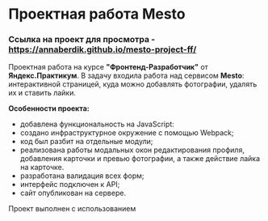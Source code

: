 
#    **Проектная работа Mesto**

### Ссылка на проект для просмотра - https://annaberdik.github.io/mesto-project-ff/

Проектная работа на курсе **"Фронтенд-Разработчик"** от **Яндекс.Практикум**.
В задачу входила работа над сервисом **Mesto**: интерактивной страницей, куда можно добавлять фотографии, удалять их и ставить лайки.

__Особенности проекта:__
* добавлена функциональность на JavaScript:
* создано инфраструктурное окружение с помощью Webpack;
* код был разбит на отдельные модули;
* реализована работы модальных окон редактирования профиля, добавления карточки и превью фотографии, а также действие лайка на карточке.
* разработана валидация всех форм;
* интерфейс подключен к API;
* сайт опубликован на сервере.

Проект выполнен с использованием 
